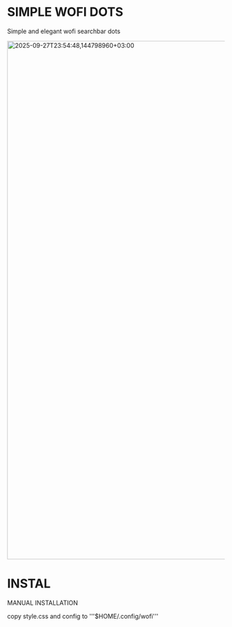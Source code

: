  # SIMPLE WOFI DOTS

 Simple and elegant wofi searchbar dots

 
<img width="1920" height="1200" alt="2025-09-27T23:54:48,144798960+03:00" src="https://github.com/user-attachments/assets/10e1c88d-dc55-428f-9238-e1e0a94a2e7d" />

# INSTAL

MANUAL INSTALLATION

copy style.css and config to '''$HOME/.config/wofi'''
